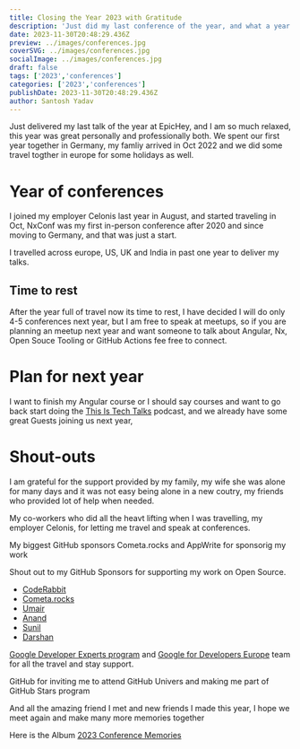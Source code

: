 ```yaml
---
title: Closing the Year 2023 with Gratitude
description: 'Just did my last conference of the year, and what a year it has been travelled across the world to give talks, had an amazing year at work and spent our first years together in Germany with my family.'
date: 2023-11-30T20:48:29.436Z
preview: ../images/conferences.jpg
coverSVG: ../images/conferences.jpg
socialImage: ../images/conferences.jpg
draft: false
tags: ['2023','conferences']
categories: ['2023','conferences']
publishDate: 2023-11-30T20:48:29.436Z
author: Santosh Yadav
---
```



Just delivered my last talk of the year at EpicHey, and I am so much relaxed, this year was great personally and professionally both. We spent our first year together in Germany, my famliy arrived in Oct 2022 and we did some travel togther in europe for some holidays as well.

# Year of conferences

I joined my employer Celonis last year in August, and started traveling in Oct, NxConf was my first in-person conference after 2020 and since moving to Germany, and that was just a start. 

I travelled across europe, US, UK and India in past one year to deliver my talks.

## Time to rest

After the year full of travel now its time to rest, I have decided I will do only 4-5 conferences next year, but I am free to speak at meetups, so if you are planning an meetup next year and want someone to talk about Angular, Nx, Open Souce Tooling or GitHub Actions fee free to connect.

# Plan for next year

I want to finish my Angular course or I should say courses and want to go back start doing the [This Is Tech Talks](https://www.youtube.com/@ThisisTechTalks) podcast, and we already have some great Guests joining us next year,


# Shout-outs 

I am grateful for the support provided by my family, my wife she was alone for many days and it was not easy being alone in a new coutry, my friends who provided lot of help when needed.

My co-workers who did all the heavt lifting when I was travelling, my employer Celonis, for letting me travel and speak at conferences.

My biggest GitHub sponsors Cometa.rocks and AppWrite for sponsorig my work

Shout out to my GitHub Sponsors for supporting my work on Open Source.

- [CodeRabbit](https://www.coderabbit.ai/)
- [Cometa.rocks](https://github.com/cometa-rocks/)
- [Umair](https://twitter.com/_UmairHafeez_)
- [Anand](https://twitter.com/AnandChowdhary)
- [Sunil](https://twitter.com/sunil_designer)
- [Darshan](https://twitter.com/dr5hn)


[Google Developer Experts program](https://twitter.com/GoogleDevExpert) and  [Google for Developers Europe](https://twitter.com/GoogleDevEurope) team for all the travel and stay support.

GitHub for inviting me to attend GitHub Univers and making me part of GitHub Stars program


And all the amazing friend I met and new friends I made this year, I hope we meet again and make many more memories together

Here is the Album [2023 Conference Memories](https://photos.app.goo.gl/bFBtweDhgnkzcJVb9)
